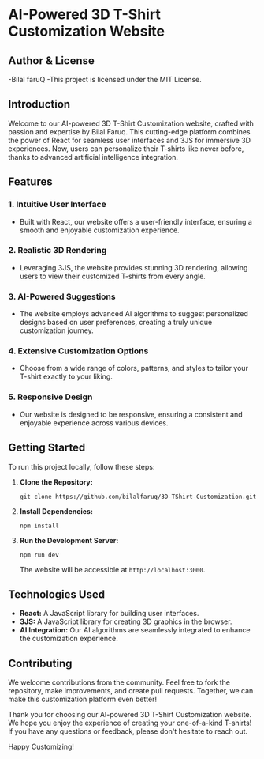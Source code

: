 # AI-Powered 3D T-Shirt Customization Website

## Author & License
-Bilal faruQ
-This project is licensed under the MIT License.

## Introduction

Welcome to our AI-powered 3D T-Shirt Customization website, crafted with passion and expertise by Bilal Faruq. This cutting-edge platform combines the power of React for seamless user interfaces and 3JS for immersive 3D experiences. Now, users can personalize their T-shirts like never before, thanks to advanced artificial intelligence integration.

## Features

### 1. **Intuitive User Interface**
   - Built with React, our website offers a user-friendly interface, ensuring a smooth and enjoyable customization experience.

### 2. **Realistic 3D Rendering**
   - Leveraging 3JS, the website provides stunning 3D rendering, allowing users to view their customized T-shirts from every angle.

### 3. **AI-Powered Suggestions**
   - The website employs advanced AI algorithms to suggest personalized designs based on user preferences, creating a truly unique customization journey.

### 4. **Extensive Customization Options**
   - Choose from a wide range of colors, patterns, and styles to tailor your T-shirt exactly to your liking.

### 5. **Responsive Design**
   - Our website is designed to be responsive, ensuring a consistent and enjoyable experience across various devices.

## Getting Started

To run this project locally, follow these steps:

1. **Clone the Repository:**
   ```
   git clone https://github.com/bilalfaruq/3D-TShirt-Customization.git
   ```

2. **Install Dependencies:**
   ```
   npm install
   ```

3. **Run the Development Server:**
   ```
   npm run dev
   ```

   The website will be accessible at `http://localhost:3000`.

## Technologies Used

- **React:** A JavaScript library for building user interfaces.
- **3JS:** A JavaScript library for creating 3D graphics in the browser.
- **AI Integration:** Our AI algorithms are seamlessly integrated to enhance the customization experience.

## Contributing

We welcome contributions from the community. Feel free to fork the repository, make improvements, and create pull requests. Together, we can make this customization platform even better!

Thank you for choosing our AI-powered 3D T-Shirt Customization website. We hope you enjoy the experience of creating your one-of-a-kind T-shirts! If you have any questions or feedback, please don't hesitate to reach out.

Happy Customizing!
